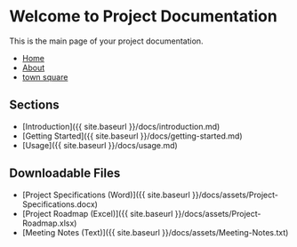 
# Welcome to Project Documentation

This is the main page of your project documentation.
<nav>
    <ul>
        <li><a href="/">Home</a></li>
        <li><a href="/about">About</a></li>
        <li><a href="/[discussions](https://github.com/vchinnap/CloudOps-Confluence/discussions)">town square</a></li>
    </ul>
</nav>
<link rel="stylesheet" href="assets/css/style.css">


## Sections

- [Introduction]({{ site.baseurl }}/docs/introduction.md)
- [Getting Started]({{ site.baseurl }}/docs/getting-started.md)
- [Usage]({{ site.baseurl }}/docs/usage.md)

## Downloadable Files

- [Project Specifications (Word)]({{ site.baseurl }}/docs/assets/Project-Specifications.docx)
- [Project Roadmap (Excel)]({{ site.baseurl }}/docs/assets/Project-Roadmap.xlsx)
- [Meeting Notes (Text)]({{ site.baseurl }}/docs/assets/Meeting-Notes.txt)
